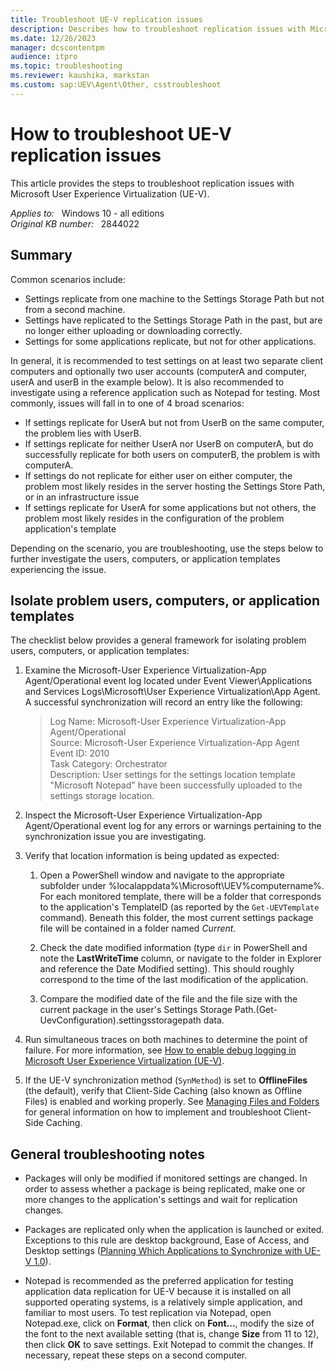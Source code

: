 ```yaml
---
title: Troubleshoot UE-V replication issues
description: Describes how to troubleshoot replication issues with Microsoft User Experience Virtualization (UE-V).
ms.date: 12/26/2023
manager: dcscontentpm
audience: itpro
ms.topic: troubleshooting
ms.reviewer: kaushika, markstan
ms.custom: sap:UEV\Agent\Other, csstroubleshoot
---
```

# How to troubleshoot UE-V replication issues

This article provides the steps to troubleshoot replication issues with Microsoft User Experience Virtualization (UE-V).

_Applies to:_ &nbsp; Windows 10 - all editions  
_Original KB number:_ &nbsp; 2844022

## Summary

Common scenarios include:

- Settings replicate from one machine to the Settings Storage Path but not from a second machine.
- Settings have replicated to the Settings Storage Path in the past, but are no longer either uploading or downloading correctly.
- Settings for some applications replicate, but not for other applications.

In general, it is recommended to test settings on at least two separate client computers and optionally two user accounts (computerA and computer, userA and userB in the example below).  It is also recommended to investigate using a reference application such as Notepad for testing.  Most commonly, issues will fall in to one of 4 broad scenarios:

- If settings replicate for UserA but not from UserB on the same computer, the problem lies with UserB.
- If settings replicate for neither UserA nor UserB on computerA, but do successfully replicate for both users on computerB, the problem is with computerA.
- If settings do not replicate for either user on either computer, the problem most likely resides in the server hosting the Settings Store Path, or in an infrastructure issue
- If settings replicate for UserA for some applications but not others, the problem most likely resides in the configuration of the problem application's template

Depending on the scenario, you are troubleshooting, use the steps below to further investigate the users, computers, or application templates experiencing the issue.

## Isolate problem users, computers, or application templates

The checklist below provides a general framework for isolating problem users, computers, or application templates:

1. Examine the Microsoft-User Experience Virtualization-App Agent/Operational event log located under Event Viewer\Applications and Services Logs\Microsoft\User Experience Virtualization\App Agent. A successful synchronization will record an entry like the following:

    > Log Name: Microsoft-User Experience Virtualization-App Agent/Operational  
    Source: Microsoft-User Experience Virtualization-App Agent  
    Event ID: 2010  
    Task Category: Orchestrator  
    Description: User settings for the settings location template "Microsoft Notepad" have been successfully uploaded to the settings storage location.  

2. Inspect the Microsoft-User Experience Virtualization-App Agent/Operational event log for any errors or warnings pertaining to the synchronization issue you are investigating.

3. Verify that location information is being updated as expected:

    1. Open a PowerShell window and navigate to the appropriate subfolder under %localappdata%\Microsoft\UEV\%computername%. For each monitored template, there will be a folder that corresponds to the application's TemplateID (as reported by the `Get-UEVTemplate` command). Beneath this folder, the most current settings package file will be contained in a folder named *Current*.

    2. Check the date modified information (type `dir` in PowerShell and note the **LastWriteTime** column, or navigate to the folder in Explorer and reference the Date Modified setting). This should roughly correspond to the time of the last modification of the application.

    3. Compare the modified date of the file and the file size with the current package in the user's Settings Storage Path.(Get-UevConfiguration).settingsstoragepath data.

4. Run simultaneous traces on both machines to determine the point of failure. For more information, see [How to enable debug logging in Microsoft User Experience Virtualization (UE-V)](enable-debug-logging.md).

5. If the UE-V synchronization method (`SynMethod`) is set to **OfflineFiles** (the default), verify that Client-Side Caching (also known as Offline Files) is enabled and working properly. See [Managing Files and Folders](/previous-versions/windows/it-pro/windows-xp/bb457104(v=technet.10)) for general information on how to implement and troubleshoot Client-Side Caching.

## General troubleshooting notes

- Packages will only be modified if monitored settings are changed. In order to assess whether a package is being replicated, make one or more changes to the application's settings and wait for replication changes.

- Packages are replicated only when the application is launched or exited. Exceptions to this rule are desktop background, Ease of Access, and Desktop settings ([Planning Which Applications to Synchronize with UE-V 1.0](/microsoft-desktop-optimization-pack/uev-v1/planning-which-applications-to-synchronize-with-ue-v-10)).

- Notepad is recommended as the preferred application for testing application data replication for UE-V because it is installed on all supported operating systems, is a relatively simple application, and familiar to most users. To test replication via Notepad, open Notepad.exe, click on **Format**, then click on **Font...**, modify the size of the font to the next available setting (that is, change **Size** from 11 to 12), then click **OK** to save settings. Exit Notepad to commit the changes. If necessary, repeat these steps on a second computer.
